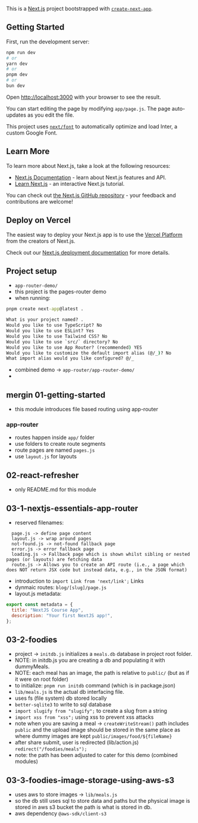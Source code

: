 This is a [Next.js](https://nextjs.org/) project bootstrapped with [`create-next-app`](https://github.com/vercel/next.js/tree/canary/packages/create-next-app).

## Getting Started

First, run the development server:

```bash
npm run dev
# or
yarn dev
# or
pnpm dev
# or
bun dev
```

Open [http://localhost:3000](http://localhost:3000) with your browser to see the result.

You can start editing the page by modifying `app/page.js`. The page auto-updates as you edit the file.

This project uses [`next/font`](https://nextjs.org/docs/basic-features/font-optimization) to automatically optimize and load Inter, a custom Google Font.

## Learn More

To learn more about Next.js, take a look at the following resources:

- [Next.js Documentation](https://nextjs.org/docs) - learn about Next.js features and API.
- [Learn Next.js](https://nextjs.org/learn) - an interactive Next.js tutorial.

You can check out [the Next.js GitHub repository](https://github.com/vercel/next.js/) - your feedback and contributions are welcome!

## Deploy on Vercel

The easiest way to deploy your Next.js app is to use the [Vercel Platform](https://vercel.com/new?utm_medium=default-template&filter=next.js&utm_source=create-next-app&utm_campaign=create-next-app-readme) from the creators of Next.js.

Check out our [Next.js deployment documentation](https://nextjs.org/docs/deployment) for more details.

## Project setup

- `app-router-demo/`
- this project is the pages-router demo
- when running:

```cmd
pnpm create next-app@latest .

What is your project named? .
Would you like to use TypeScript? No
Would you like to use ESLint? Yes
Would you like to use Tailwind CSS? No
Would you like to use `src/` directory? No
Would you like to use App Router? (recommended) YES
Would you like to customize the default import alias (@/_)? No
What import alias would you like configured? @/_
```

- combined demo -> `app-router/app-router-demo/`
-

## mergin 01-getting-started

- this module introduces file based routing using app-router

### app-router

- routes happen inside `app/` folder
- use folders to create route segments
- route pages are named `pages.js`
- use `layout.js` for layouts

## 02-react-refresher

- only README.md for this module

## 03-1-nextjs-essentials-app-router

- reserved filenames:

```
  page.js -> define page content
  layout.js -> wrap around pages
  not-found.js -> not-found fallback page
  error.js -> error fallback page
  loading.js -> Fallback page which is shown whilst sibling or nested pages (or layouts) are fetching data
  route.js -> Allows you to create an API route (i.e., a page which does NOT return JSX code but instead data, e.g., in the JSON format)
```

- introduction to `import Link from 'next/link';` Links
- dynmaic routes: `blog/[slug]/page.js`
- layout.js metadata:

```js
export const metadata = {
  title: "NextJS Course App",
  description: "Your first NextJS app!",
};
```

## 03-2-foodies

- project -> `initdb.js` initializes a `meals.db` database in project root folder.
- NOTE: in initdb.js you are creating a db and populating it with dummyMeals.
- NOTE: each meal has an image, the path is relative to `public/` (but as if it were on root folder)
- to initialize: `pnpm run initdb` command (which is in package.json)
- `lib/meals.js` is the actual db interfacing file.
- uses fs (file system) db stored locally
- `better-sqlite3` to write to sql database
- `import slugify from "slugify";` to create a slug from a string
- `import xss from "xss";` using xss to prevent xss attacks
- note when you are saving a meal -> `createWriteStream()` path includes `public` and the upload image should be stored in the same place as where dummy images are kept `public/images/food/${fileName}`
- after share submit, user is redirected (lib/action.js) `redirect("/foodies/meals");`
- note: the path has been adjusted to cater for this demo (combined modules)

## 03-3-foodies-image-storage-using-aws-s3

- uses aws to store images -> `lib/meals.js`
- so the db still uses sql to store data and paths but the physical image is stored in aws s3 bucket the path is what is stored in db.
- aws dependency `@aws-sdk/client-s3`
